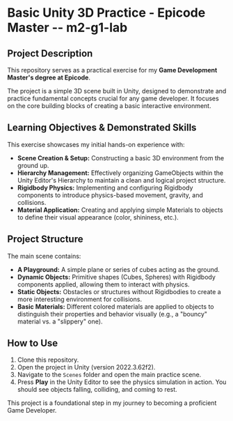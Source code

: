 # Basic Unity 3D Practice - Epicode Master -- m2-g1-lab

## Project Description

This repository serves as a practical exercise for my **Game Development Master's degree at Epicode**.

The project is a simple 3D scene built in Unity, designed to demonstrate and practice fundamental concepts crucial for any game developer. It focuses on the core building blocks of creating a basic interactive environment.

## Learning Objectives & Demonstrated Skills

This exercise showcases my initial hands-on experience with:

*   **Scene Creation & Setup:** Constructing a basic 3D environment from the ground up.
*   **Hierarchy Management:** Effectively organizing GameObjects within the Unity Editor's Hierarchy to maintain a clean and logical project structure.
*   **Rigidbody Physics:** Implementing and configuring Rigidbody components to introduce physics-based movement, gravity, and collisions.
*   **Material Application:** Creating and applying simple Materials to objects to define their visual appearance (color, shininess, etc.).

## Project Structure

The main scene contains:

*   **A Playground:** A simple plane or series of cubes acting as the ground.
*   **Dynamic Objects:** Primitive shapes (Cubes, Spheres) with Rigidbody components applied, allowing them to interact with physics.
*   **Static Objects:** Obstacles or structures without Rigidbodies to create a more interesting environment for collisions.
*   **Basic Materials:** Different colored materials are applied to objects to distinguish their properties and behavior visually (e.g., a "bouncy" material vs. a "slippery" one).

## How to Use

1.  Clone this repository.
2.  Open the project in Unity (version 2022.3.62f2).
3.  Navigate to the `Scenes` folder and open the main practice scene.
4.  Press **Play** in the Unity Editor to see the physics simulation in action. You should see objects falling, colliding, and coming to rest.

This project is a foundational step in my journey to becoming a proficient Game Developer.
